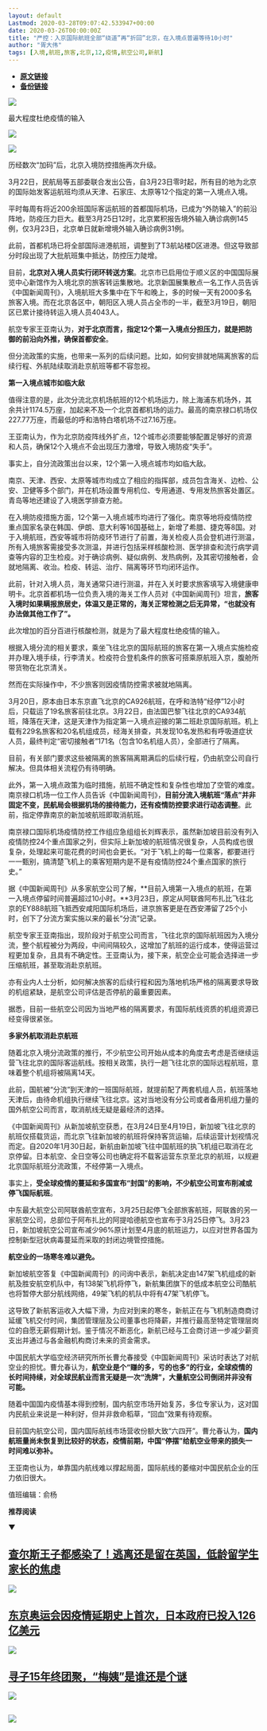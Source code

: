 ```yaml
---
layout: default
Lastmod: 2020-03-28T09:07:42.533947+00:00
date: 2020-03-26T00:00:00Z
title: "严控：入京国际航班全部“绕道”再“折回”北京，在入境点普遍等待10小时"
author: "胥大伟"
tags: [入境,航班,旅客,北京,12,疫情,航空公司,新航]
---
```


* [**原文链接**](https://mp.weixin.qq.com/s/0MYXSRNAejb2KjA4TpO-_w)
* [**备份链接**](http://archive.is/1O6bR)


![](/images/post/0b995832eeca5de5edf4a538863cc663.jpg)

最大程度杜绝疫情的输入

![](/images/post/3e5754551b0f84e4e96ed4ff1ecd6c76.jpg)

![](/images/post/0a60a265d11527ebbc3af38647e8f71a.jpg)

历经数次“加码”后，北京入境防控措施再次升级。

3月22日，民航局等五部委联合发出公告，自3月23日零时起，所有目的地为北京的国际始发客运航班均须从天津、石家庄、太原等12个指定的第一入境点入境。

平时每周有将近200余班国际客运航班的首都国际机场，已成为“外防输入”的前沿阵地，防疫压力巨大。截至3月25日12时，北京累积报告境外输入确诊病例145例，仅3月23日，北京单日就新增境外输入确诊病例31例。

此前，首都机场已将全部国际进港航班，调整到了T3航站楼D区进港。但这导致部分时段出现了大批航班集中抵达，防控压力陡增。

目前，**北京对入境人员实行闭环转送方案**。北京市已启用位于顺义区的中国国际展览中心新馆作为入境北京的旅客转运集散地。北京新国展集散点一名工作人员告诉《中国新闻周刊》，入境航班大多集中在下午和晚上，多的时候一天有2000多名旅客入境。而在北京各区中，朝阳区入境人员占全市的一半，截至3月19日，朝阳区已累计接待转运入境人员4043人。

航空专家王亚南认为，**对于北京而言，指定12个第一入境点分担压力，就是把防御的前沿向外推，确保首都安全**。

但分流政策的实施，也带来一系列的后续问题。比如，如何安排就地隔离旅客的后续行程、外航陆续取消赴京航班等都不容忽视。

**第一入境点城市如临大敌**

值得注意的是，此次分流北京机场航班的12个机场运力，除上海浦东机场外，其余共计1174.5万座，加起来不及一个北京首都机场的运力。最高的南京禄口机场仅227.77万座，而最低的呼和浩特白塔机场不过7.16万座。

王亚南认为，作为北京防疫阵线外扩点，12个城市必须要能够配置足够好的资源和人员，确保12个入境点不会出现压力激增，导致入境防疫“失手”。

事实上，自分流政策出台以来，12个第一入境点城市均如临大敌。

南京、天津、西安、太原等城市均成立了相应的指挥部，成员包含海关、边检、公安、卫健等多个部门，并在机场设置专用机位、专用通道、专用发热旅客处置区。青岛等地还建设了入境医学排查方舱。

在入境防疫措施方面，12个第一入境点城市均进行了强化。南京等地将疫情防控重点国家名录在韩国、伊朗、意大利等16国基础上，新增了希腊、捷克等8国。对于入境航班，西安等城市将防疫环节进行了前置，海关检疫人员会登机进行测温，所有入境旅客需接受多次测温，并进行包括采样核酸检测、医学排查和流行病学调查等内容的卫生检疫。对于确诊病例、疑似病例、发热病例，及其密切接触者，会就地隔离、收治。检疫、转运、治疗、隔离等环节均闭环运作。

此前，针对入境人员，海关通常只进行测温，并在入关时要求旅客填写入境健康申明卡。北京首都机场一位负责入境的海关工作人员对《中国新闻周刊》坦言，**旅客入境时如果瞒报旅居史，体温又是正常的，海关正常检测之后无异常，“也就没有办法做其他工作了”。**

此次增加的百分百进行核酸检测，就是为了最大程度杜绝疫情的输入。

根据入境分流的相关要求，乘坐飞往北京的国际航班的旅客在第一入境点实施检疫并办理入境手续，行李清关。检疫符合登机条件的旅客可搭乘原航班入京，腹舱所带货物在北京清关。

然而在实际操作中，不少旅客则因疫情防控需求被就地隔离。

3月20日，原本由日本东京直飞北京的CA926航班，在呼和浩特“经停”12小时后，只载运了19名旅客前往北京。3月22日，由法国巴黎飞往北京的CA934航班，降落在天津，这是天津作为指定第一入境点迎接的第二班赴京国际航班。机上载有229名旅客和20名机组成员，经海关排查，共发现10名发热和有呼吸道症状人员，最终判定“密切接触者”171名（包含10名机组人员），全部进行了隔离。

目前，有关部门要求这些被隔离的旅客隔离期满后的后续行程，仍由航空公司自行解决。但具体相关流程仍有待明确。

此外，第一入境点政策为临时措施，航班不确定性和复杂性也增加了空管的难度。南京禄口机场一位工作人员告诉《中国新闻周刊》，**目前分流入境航班“落点”并非固定不变，民航局会根据机场的接待能力，还有疫情防控要求进行动态调整**。此前，指定停靠南京的新加坡航班即取消航班。

南京禄口国际机场疫情防控工作组应急组组长刘辉表示，虽然新加坡目前没有列入疫情防控24个重点国家之列，但实际上新加坡的航班情况很复杂，人员构成也很复杂，处理起来可能花费的时间也会更长。“对于飞机上的每一位乘客，都要进行一一甄别，搞清楚飞机上的乘客短期内是不是有疫情防控24个重点国家的旅行史。”

据《中国新闻周刊》从多家航空公司了解，**目前入境第一入境点的航班，在第一入境点停留时间普遍超过10小时。**3月23日，原定从阿联酋阿布扎比飞往北京的EY888航班飞抵西安咸阳国际机场后，进京旅客更是在西安滞留了25个小时，创下了分流方案实施以来的最长“分流”记录。

航空专家王亚南指出，现阶段对于航空公司而言，飞往北京的国际航班因为入境分流，整个航程被分为两段，中间间隔较久，这增加了航班的运行成本，使得运营过程更加复杂，且具有不确定性。王亚南认为，接下来，航空企业可能会选择进一步压缩航班，甚至取消赴京航班。

亦有业内人士分析，如何解决旅客的后续行程和因为落地机场严格的隔离要求导致的机组紧缺，是航空公司评估是否停航的最重要因素。

据悉，目前一些航空公司因为当地严格的隔离要求，有国际航线资质的机组资源已经变得很紧张。

**多家外航取消赴京航班**

随着北京入境分流政策的推行，不少航空公司开始从成本的角度去考虑是否继续运营飞往北京的国际客运航线。按相关政策，执行一趟飞往北京的国际远程航班，意味着整个机组将被隔离14天。

此前，国航被“分流”到天津的一班国际航班，就提前配了两套机组人员，航班落地天津后，由待命机组执行继续飞往北京。这对当地没有分公司或者备用机组力量的国外航空公司而言，取消航线无疑是最经济的选择。

《中国新闻周刊》从新加坡航空获悉，在3月24日至4月19日，新加坡飞往北京的航班仅搭载货运，而北京飞往新加坡的航班将保持客货运输，后续运营计划视情况而定。自2020年1月30日起，新航由新加坡飞往中国航班的执飞机组已取消在北京停留。日本航空、全日空等公司也确定将不载客运营东京至北京的航班，以规避北京国际航班分流政策，不经停第一入境点。

事实上，**受全球疫情的蔓延和多国宣布“封国”的影响，不少航空公司宣布削减或停飞国际航班**。

中东最大航空公司阿联酋航空宣布，3月25日起停飞全部旅客航班，阿联酋的另一家航空公司，总部位于阿布扎比的阿提哈德航空也宣布于3月25日停飞。3月23日，新加坡航空公司宣布减少96%原计划至4月底的航班运力，以应对世界各国为控制新型冠状病毒蔓延而采取的封闭边境管控措施。

**航空业的一场寒冬难以避免。**

新加坡航空答复《中国新闻周刊》的问询中表示，新航决定由147架飞机组成的新航及胜安航空机队中，有138架飞机将停飞，新航集团旗下的低成本航空公司酷航也将暂停大部分航线网络，49架飞机的机队中将有47架飞机停飞。

这导致了新航客运收入大幅下滑，为应对到来的寒冬，新航正在与飞机制造商商讨延缓飞机交付时间，集团管理层及公司董事也将降薪，并推行最高至特定管理层岗位的自愿无薪假期计划。鉴于情况不断恶化，新航已经与工会商讨进一步减少薪资支出并通过与各金融机构商讨未来的资金需求。

中国民航大学临空经济研究所所长曹允春接受《中国新闻周刊》采访时表达了对航空业的担忧。曹允春认为，**航空业是个“赚的多，亏的也多”的行业，全球疫情的长时间持续，对全球民航业而言无疑是一次“洗牌”，大量航空公司倒闭并非没有可能。**

随着中国国内疫情基本得到控制，国内航空市场开始复苏，多位专家认为，这对国内民航业来说是一种利好，但并非救命稻草，“回血”效果有待观察。

目前国内航空公司，国内国际航线市场营收份额大致“六四开”。曹允春认为，**国内航班量尚未恢复到比较好的状态，疫情前期，中国“停摆”给航空业带来的损失一时间难以弥补。**

王亚南也认为，单靠国内航线难以撑起局面，国际航线的萎缩对中国民航企业的压力依旧很大。

值班编辑：俞杨  

**推荐阅读**

▼

[**查尔斯王子都感染了！逃离还是留在英国，低龄留学生家长的焦虑**](http://mp.weixin.qq.com/s?__biz=MjM5MDU1Mzg3Mw==&mid=2651252938&idx=1&sn=c7640aa6d4a8403154b68a567e823d9e&chksm=bdb14ab48ac6c3a2259db4f1247044f6e305e32ec6aa52984dd251805fad3db9c9df556e4763&scene=21#wechat_redirect)
----------------------------------------------------------------------------------------------------------------------------------------------------------------------------------------------------------------------------------------------------------

[![](/images/post/90635b7531082fd03399d8f1bc8f505d.jpg)](http://mp.weixin.qq.com/s?__biz=MjM5MDU1Mzg3Mw==&mid=2651252938&idx=1&sn=c7640aa6d4a8403154b68a567e823d9e&chksm=bdb14ab48ac6c3a2259db4f1247044f6e305e32ec6aa52984dd251805fad3db9c9df556e4763&scene=21#wechat_redirect)

[**东京奥运会因疫情延期史上首次，日本政府已投入126亿美元**](http://mp.weixin.qq.com/s?__biz=MjM5MDU1Mzg3Mw==&mid=2651252826&idx=1&sn=eab0b293b3e32b97a312d6b786925f5a&chksm=bdb14a248ac6c332ddbb7fd85dcaa7f773565a5e09af1bd535a00b44b0fe4db13dd08b7d0a9d&scene=21#wechat_redirect)
---------------------------------------------------------------------------------------------------------------------------------------------------------------------------------------------------------------------------------------------------------

[![](/images/post/3105ebbe34f93f703ca6e82348790541.jpg)](http://mp.weixin.qq.com/s?__biz=MjM5MDU1Mzg3Mw==&mid=2651252826&idx=1&sn=eab0b293b3e32b97a312d6b786925f5a&chksm=bdb14a248ac6c332ddbb7fd85dcaa7f773565a5e09af1bd535a00b44b0fe4db13dd08b7d0a9d&scene=21#wechat_redirect)

[**寻子15年终团聚，“梅姨”是谁还是个谜**](http://mp.weixin.qq.com/s?__biz=MjM5MDU1Mzg3Mw==&mid=2651252764&idx=1&sn=7318bca5d912d4d8b0d3258a482ea90d&chksm=bdb14a628ac6c374d69cb1e1e622ea7ad6b251f072b93fd52de73e42a0fea7ec4d2f2ee1f1bd&scene=21#wechat_redirect)
------------------------------------------------------------------------------------------------------------------------------------------------------------------------------------------------------------------------------------------------

[![](/images/post/70b6643ceac5a24268e007f1ecfdb90f.jpg)](http://mp.weixin.qq.com/s?__biz=MjM5MDU1Mzg3Mw==&mid=2651252764&idx=1&sn=7318bca5d912d4d8b0d3258a482ea90d&chksm=bdb14a628ac6c374d69cb1e1e622ea7ad6b251f072b93fd52de73e42a0fea7ec4d2f2ee1f1bd&scene=21#wechat_redirect)

![](/images/post/e7d75581cc05b5b4850558294bf97f5f.jpg)
--------------------------------------------------------------------------------------------------------------------------------------------------------


